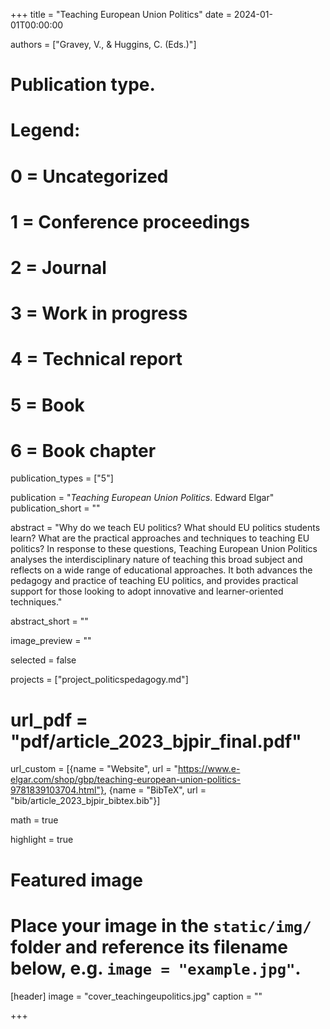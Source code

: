 +++
title = "Teaching European Union Politics"
date = 2024-01-01T00:00:00

authors = ["Gravey, V., & Huggins, C. (Eds.)"]

# Publication type.
# Legend:
# 0 = Uncategorized
# 1 = Conference proceedings
# 2 = Journal
# 3 = Work in progress
# 4 = Technical report
# 5 = Book
# 6 = Book chapter
publication_types = ["5"]

publication = "*Teaching European Union Politics*. Edward Elgar"
publication_short = ""

abstract = "Why do we teach EU politics? What should EU politics students learn? What are the practical approaches and techniques to teaching EU politics? In response to these questions, Teaching European Union Politics analyses the interdisciplinary nature of teaching this broad subject and reflects on a wide range of educational approaches. It both advances the pedagogy and practice of teaching EU politics, and provides practical support for those looking to adopt innovative and learner-oriented techniques."

abstract_short = ""

image_preview = ""

selected = false

projects = ["project_politicspedagogy.md"]

# url_pdf = "pdf/article_2023_bjpir_final.pdf"

url_custom = [{name = "Website", url = "https://www.e-elgar.com/shop/gbp/teaching-european-union-politics-9781839103704.html"}, {name = "BibTeX", url = "bib/article_2023_bjpir_bibtex.bib"}]

math = true

highlight = true

# Featured image
# Place your image in the `static/img/` folder and reference its filename below, e.g. `image = "example.jpg"`.
[header]
image = "cover_teachingeupolitics.jpg"
caption = ""

+++
